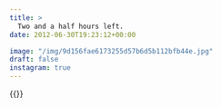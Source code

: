 ```yaml
---
title: >
  Two and a half hours left.
date: 2012-06-30T19:23:12+00:00

image: "/img/9d156fae6173255d57b6d5b112bfb44e.jpg"
draft: false
instagram: true
---
```


{{<photo src="/img/9d156fae6173255d57b6d5b112bfb44e.jpg">}}
